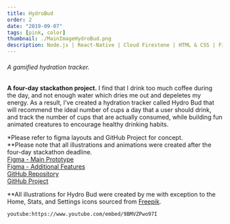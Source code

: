 ```yaml
---
title: HydroBud
order: 2
date: "2019-09-07"
tags: [pink, color]
thumbnail: ./MainImageHydroBud.png
description: Node.js | React-Native | Cloud Firestone | HTML & CSS | Figma | Adobe Illustrator
---
```


<div class="kg-width-wide">

###### A gamified hydration tracker.

**A four-day stackathon project.** I find that I drink too much coffee during the day, and not enough water which dries me out and depeletes my energy. As a result, I’ve created a hydration tracker called Hydro Bud that will recommend the ideal number of cups a day that a user should drink, and track the number of cups that are actually consumed, while building fun animated creatures to encourage healthy drinking habits.

\*Please refer to figma layouts and GitHub Project for concept.</br> \*\*Please note that all illustrations and animations were created after the four-day stackathon deadline.<br/>
<a href="https://www.figma.com/file/mKwVMgt2vAGAANk1Bnkm6r/HYDRO-BUD?node-id=0%3A1"
title="FigmaLayout"
target="_blank"
rel="noopener noreferrer">Figma - Main Prototype</a><br/>
<a href="https://www.figma.com/file/mKwVMgt2vAGAANk1Bnkm6r/HYDRO-BUD?node-id=12%3A127"
title="FigmaLayout"
target="_blank"
rel="noopener noreferrer">Figma - Additional Features</a><br/>
<a href="https://github.com/DDVVPP/HydroBud"
title="GitHubHydro"
target="_blank"
rel="noopener noreferrer">GitHub Repository
</a><br/>
<a href="https://github.com/DDVVPP/HydroBud/projects/1"
title="GitHubHydroProject"
target="_blank"
rel="noopener noreferrer">GitHub Project
</a>

\*\*All illustrations for Hydro Bud were created by me with exception to the Home, Stats, and Settings icons sourced from <a href="https://www.flaticon.com/authors/freepik" title="Freepik" target="_blank" rel="noopener noreferrer">Freepik</a>.

`youtube:https://www.youtube.com/embed/9BMVZPwo97I`

</div>
